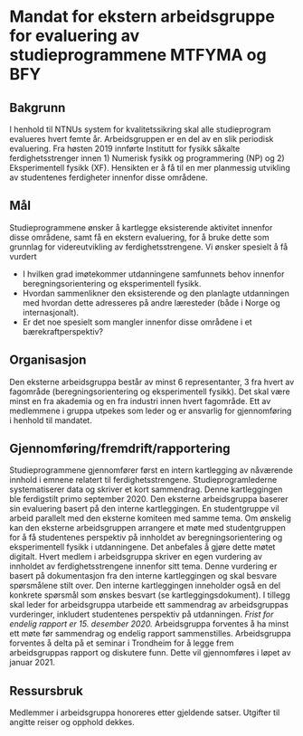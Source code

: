 # Mandat for ekstern arbeidsgruppe for evaluering av studieprogrammene MTFYMA og BFY


## Bakgrunn
I henhold til NTNUs system for kvalitetssikring skal alle studieprogram evalueres hvert femte år. Arbeidsgruppen er en del av en slik periodisk evaluering. Fra høsten 2019 innførte Institutt for fysikk såkalte ferdighetsstrenger innen 1) Numerisk fysikk og programmering (NP) og 2) Eksperimentell fysikk (XF). Hensikten er å få til en mer planmessig utvikling av studentenes ferdigheter innenfor disse områdene. 
## Mål
Studieprogrammene ønsker å kartlegge eksisterende aktivitet innenfor disse områdene, samt få en ekstern evaluering, for å bruke dette som grunnlag for videreutvikling av ferdighetsstrengene.
Vi ønsker spesielt å få vurdert
- I hvilken grad imøtekommer utdanningene samfunnets behov innenfor beregningsorientering og eksperimentell fysikk.
- Hvordan sammenlikner den eksisterende og den planlagte utdanningen med hvordan dette adresseres på andre læresteder (både i Norge og internasjonalt).
- Er det noe spesielt som mangler innenfor disse områdene i et bærekraftperspektiv?

## Organisasjon
Den eksterne arbeidsgruppa består av minst 6 representanter, 3 fra hvert av fagområde (beregningsorientering og eksperimentell fysikk). Det skal være minst en fra akademia og en fra industri innen hvert fagområde.
Ett av medlemmene i gruppa utpekes som leder og er ansvarlig for gjennomføring i henhold til mandatet.


## Gjennomføring/fremdrift/rapportering

Studieprogrammene gjennomfører først en intern kartlegging av nåværende innhold i emnene relatert til ferdighetsstrengene. Studieprogramlederne systematiserer data og skriver et kort sammendrag. Denne kartleggingen ble ferdigstilt primo september 2020.
Den eksterne arbeidsgruppa baserer sin evaluering basert på den interne kartleggingen. En studentgruppe vil arbeid parallelt med den eksterne komiteen med samme tema. Om ønskelig kan den eksterne arbeidsgruppen arrangere et møte med studentgruppen for å få studentenes perspektiv på innholdet av beregningsorientering og eksperimentell fysikk i utdanningene. Det anbefales å gjøre dette møtet digitalt.
Hvert medlem i arbeidsgruppa skriver en egen vurdering av innholdet av ferdighetsstrengene innenfor sitt tema. Denne vurdering er basert på dokumentasjon fra den interne kartleggingen og skal besvare spørsmålene stilt over. Den interne kartleggingen inneholder også en del konkrete spørsmål som ønskes besvart (se kartleggingsdokument).
I tillegg skal leder for arbeidsgruppa utarbeide ett sammendrag av arbeidsgruppas vurderinger, inkludert studentenes perspektiv på utdanningen. _Frist for endelig rapport er 15. desember 2020._
Arbeidsgruppa forventes å ha minst ett møte før sammendrag og endelig rapport sammenstilles.
Arbeidsgruppa forventes å delta på et seminar i Trondheim for å legge frem arbeidsgruppas rapport og diskutere funn. Dette vil gjennomføres i løpet av januar 2021.

## Ressursbruk
Medlemmer i arbeidsgruppa honoreres etter gjeldende satser.
Utgifter til angitte reiser og opphold dekkes.



